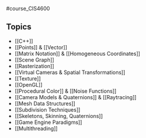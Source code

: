 #course_CIS4600

## Topics
- [[C++]] 
- [[Points]] & [[Vector]] 
- [[Matrix Notation]] & [[Homogeneous Coordinates]]
- [[Scene Graph]] 
- [[Rasterization]]
- [[Virtual Cameras & Spatial Transformations]] 
- [[Texture]]
- [[OpenGL]]
- [[Procedural Color]] & [[Noise Functions]]
- [[Camera Models & Quaternions]] & [[Raytracing]]
- [[Mesh Data Structures]]
- [[Subdivision Techniques]]
- [[Skeletons, Skinning, Quaternions]]
- [[Game Engine Paradigms]]
- [[Multithreading]]